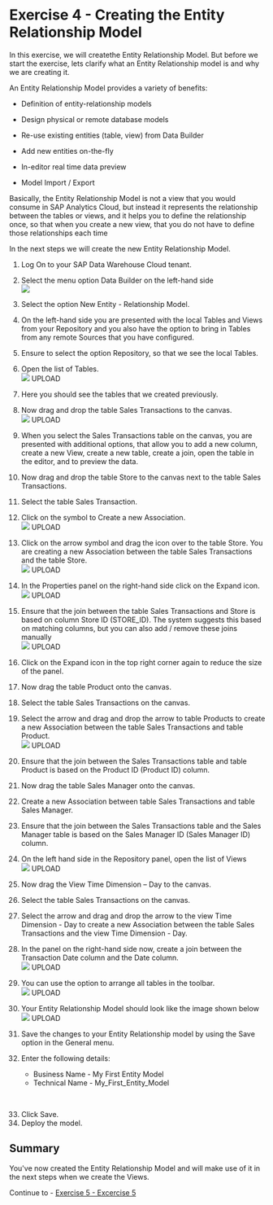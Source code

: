 # Exercise 4 - Creating the Entity Relationship Model

In this exercise, we will createthe Entity Relationship Model. But before we start the exercise, lets clarify what an Entity Relationship model is
and why we are creating it.

An Entity Relationship Model provides a variety of benefits:
- Definition of entity-relationship models<p>
- Design physical or remote database models<p>
- Re-use existing entities (table, view) from Data Builder<p>
- Add new entities on-the-fly<p>
- In-editor real time data preview<p>
- Model Import / Export<p>

Basically, the Entity Relationship Model is not a view that you would consume in SAP Analytics Cloud, but
instead it represents the relationship between the tables or views, and it helps you to define the relationship
once, so that when you create a new view, that you do not have to define those relationships each time

In the next steps we will create the new Entity Relationship Model.

1. Log On to your SAP Data Warehouse Cloud tenant.
2. Select the menu option Data Builder on the left-hand side
<br>![](images/00_00_0041.png) 

3. Select the option New Entity - Relationship Model.
4. On the left-hand side you are presented with the local Tables and Views from your Repository and you also
have the option to bring in Tables from any remote Sources that you have configured.
5. Ensure to select the option Repository, so that we see the local Tables.
6. Open the list of Tables.
<br>![](images/00_00_0042.png) UPLOAD

7. Here you should see the tables that we created previously.
8. Now drag and drop the table Sales Transactions to the canvas.
<br>![](images/00_00_0043.png) UPLOAD

9. When you select the Sales Transactions table on the canvas, you are presented with additional options, that
allow you to add a new column, create a new View, create a new table, create a join, open the table in the
editor, and to preview the data.
10. Now drag and drop the table Store to the canvas next to the table Sales Transactions.
11. Select the table Sales Transaction.
12. Click on the symbol to Create a new Association.
<br>![](images/00_00_0044.png) UPLOAD

13. Click on the arrow symbol and drag the icon over to the table Store. You are creating a new Association
between the table Sales Transactions and the table Store.
<br>![](images/00_00_0045.png) UPLOAD

14. In the Properties panel on the right-hand side click on the Expand icon.
<br>![](images/00_00_0046.png) UPLOAD

15. Ensure that the join between the table Sales Transactions and Store is based on column Store ID
(STORE_ID). The system suggests this based on matching columns, but you can also add / remove these
joins manually
<br>![](images/00_00_0047.png) UPLOAD

16. Click on the Expand icon in the top right corner again to reduce the size of the panel.
17. Now drag the table Product onto the canvas.
18. Select the table Sales Transactions on the canvas.
19. Select the arrow and drag and drop the arrow to table Products to create a new Association between the table Sales Transactions and table Product.
<br>![](images/00_00_0048.png) UPLOAD

20. Ensure that the join between the Sales Transactions table and table Product is based on the Product ID (Product ID) column.
21. Now drag the table Sales Manager onto the canvas.
22. Create a new Association between table Sales Transactions and table Sales Manager.
23. Ensure that the join between the Sales Transactions table and the Sales Manager table is based on the Sales Manager ID (Sales Manager ID) column.
24. On the left hand side in the Repository panel, open the list of Views
<br>![](images/00_00_0048.png) UPLOAD

25. Now drag the View Time Dimension – Day to the canvas.
26. Select the table Sales Transactions on the canvas.
27. Select the arrow and drag and drop the arrow to the view Time Dimension - Day to create a new Association between the table Sales Transactions and the view Time Dimension - Day.
28. In the panel on the right-hand side now, create a join between the Transaction Date column and the Date column.
<br>![](images/00_00_0049.png) UPLOAD

29. You can use the option to arrange all tables in the toolbar.
<br>![](images/00_00_0411.png) UPLOAD

30. Your Entity Relationship Model should look like the image shown below
<br>![](images/00_00_0412.png) UPLOAD

31. Save the changes to your Entity Relationship model by using the Save option in the General menu.
32. Enter the following details:<br><ul><li>Business Name - My First Entity Model</li><li>Technical Name - My_First_Entity_Model<br>
<br>

33. Click Save.
34. Deploy the model.


## Summary

You've now created the Entity Relationship Model and will make use of it in the next steps when we create the Views.

Continue to - [Exercise 5 - Excercise 5 ](../ex5/README.md)
